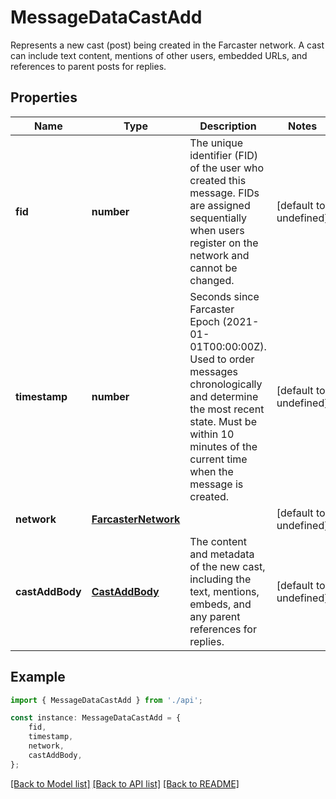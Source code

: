 # MessageDataCastAdd

Represents a new cast (post) being created in the Farcaster network. A cast can include text content, mentions of other users, embedded URLs, and references to parent posts for replies.

## Properties

Name | Type | Description | Notes
------------ | ------------- | ------------- | -------------
**fid** | **number** | The unique identifier (FID) of the user who created this message. FIDs are assigned sequentially when users register on the network and cannot be changed. | [default to undefined]
**timestamp** | **number** | Seconds since Farcaster Epoch (2021-01-01T00:00:00Z). Used to order messages chronologically and determine the most recent state. Must be within 10 minutes of the current time when the message is created. | [default to undefined]
**network** | [**FarcasterNetwork**](FarcasterNetwork.md) |  | [default to undefined]
**castAddBody** | [**CastAddBody**](CastAddBody.md) | The content and metadata of the new cast, including the text, mentions, embeds, and any parent references for replies. | [default to undefined]

## Example

```typescript
import { MessageDataCastAdd } from './api';

const instance: MessageDataCastAdd = {
    fid,
    timestamp,
    network,
    castAddBody,
};
```

[[Back to Model list]](../README.md#documentation-for-models) [[Back to API list]](../README.md#documentation-for-api-endpoints) [[Back to README]](../README.md)
